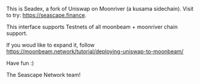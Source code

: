 This is Seadex, a fork of Uniswap on Moonriver (a kusama sidechain). Visit to try: https://seascape.finance.

This interface supports Testnets of all moonbeam + moonriver chain support.

If you woud like to expand it, follow https://moonbeam.network/tutorial/deploying-uniswap-to-moonbeam/

Have fun :)

The Seascape Network team!
